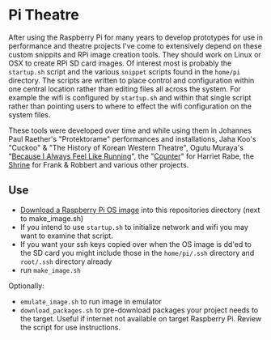 # Pi Theatre

After using the Raspberry Pi for many years to develop prototypes for use in performance and theatre projects I've come to extensively depend on these custom snippits and RPi image creation tools. They should work on Linux or OSX to create RPi SD card images. Of interest most is probably the `startup.sh` script and the various `snippet` scripts found in the `home/pi` directory. The scripts are written to place control and configuration within one central location rather than editing files all across the system. For example the wifi is configured by `startup.sh` and within that single script rather than pointing users to where to effect the wifi configuration on the system files.

These tools were developed over time and while using them in Johannes Paul Raether's "Protektorame" performances and installations, Jaha Koo's "Cuckoo" & "The History of Korean Western Theatre", Ogutu Muraya's "[Because I Always Feel Like Running](https://github.com/cyphunk/because_i_always_feel_like_running)", the "[Counter](https://github.com/cyphunk/counter)" for Harriet Rabe, the [Shrine](https://github.com/cyphunk/shrine) for Frank & Robbert and various other projects.

## Use

* [Download a Raspberry Pi OS image](https://www.raspberrypi.org/downloads/) into this repositories directory (next to make_image.sh)
* If you intend to use `startup.sh` to initialize network and wifi you may want to examine that script.
* If you want your ssh keys copied over when the OS image is dd'ed to the SD card you might include those in the `home/pi/.ssh` directory and `root/.ssh` directory already
* run `make_image.sh`

Optionally:
* `emulate_image.sh` to run image in emulator
* `download_packages.sh` to pre-download packages your project needs to the target. Useful if internet not available on target Raspberry Pi. Review the script for use instructions.

